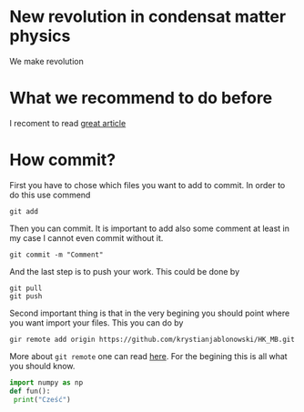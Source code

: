﻿# New revolution in condensat matter physics
 We make revolution

# What we recommend to do before
  I recoment to read [great article](https://arxiv.org/pdf/2308.02292.pdf)

# How commit?
 First you have to chose which files you want to add to commit. In order to do this use commend
 ````
 git add
 ````
Then you can commit. It is important to add also some comment at least in my case I cannot even commit without it.
````
git commit -m "Comment"
````
And the last step is to push your work. This could be done by
````
git pull
git push
````
Second important thing is that in the very begining you should point where you want import your files. This you can do by
````
gir remote add origin https://github.com/krystianjablonowski/HK_MB.git 
````
More about ``git remote`` one can read [here](https://git-scm.com/docs/git-remote).
For the begining this is all what you should know.
````python
import numpy as np
def fun():
 print("Cześć")
````

